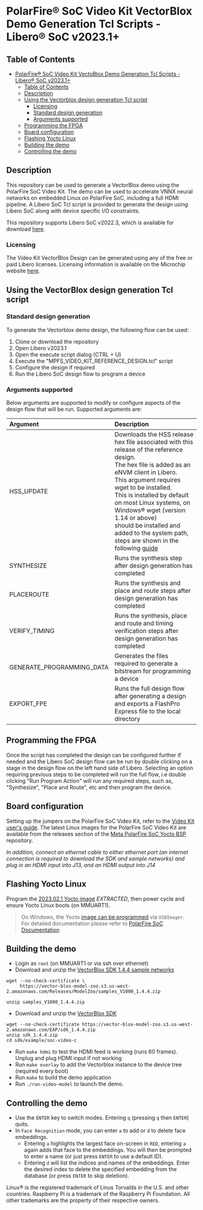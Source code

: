 # PolarFire&reg; SoC Video Kit VectorBlox Demo Generation Tcl Scripts - Libero&reg; SoC v2023.1+

## Table of Contents

- [PolarFire&reg; SoC Video Kit VectoBlox Demo Generation Tcl Scripts - Libero&reg; SoC v2023.1+](#polarfire-soc-video-kit-vectorblox-demo-generation-tcl-scripts---libero-soc-v20231)
  - [Table of Contents](#table-of-contents)
  - [Description](#description)
  - [Using the Vectorblox design generation Tcl script](#using-the-reference-design-generation-tcl-script)
    - [Licensing](#licensing)
    - [Standard design generation](#standard-design-generation)
    - [Arguments supported](#arguments-supported)
  - [Programming the FPGA](#programming-the-fpga)
  - [Board configuration](#board-configuration)
  - [Flashing Yocto Linux](#flashing-yocto-linux)
  - [Building the demo](#demo-building)
  - [Controlling the demo](#demo-controlling)

<a name="description"></a>
## Description

This repository can be used to generate a VectorBlox demo using the PolarFire SoC Video Kit. The demo can be used to accelerate VNNX neural networks on embedded Linux on PolarFire SoC, including a full HDMI pipeline. A Libero SoC Tcl script is provided to generate the design using Libero SoC along with device specific I/O constraints.

This repository supports Libero SoC v2022.3, which is available for download [here](https://www.microsemi.com/product-directory/design-resources/1750-libero-soc#downloads).

<a name="licensing"></a>
### Licensing

The Video Kit VectorBlox Design can be generated using any of the free or paid Libero licenses. Licensing information is available on the Microchip website [here](https://www.microchip.com/en-us/products/fpgas-and-plds/fpga-and-soc-design-tools/fpga/licensing).

<a name="using-the-vectorblox-design-generation-tcl-script"></a>
## Using the VectorBlox design generation Tcl script

<a name="standard-design-generation"></a>
### Standard design generation

To generate the Vectorblox demo design, the following flow can be used:

1. Clone or download the repository
2. Open Libero v2023.1
3. Open the execute script dialog (CTRL + U)
4. Execute the "MPFS_VIDEO_KIT_REFERENCE_DESIGN.tcl" script
5. Configure the design if required
6. Run the Libero SoC design flow to program a device

<a name="arguments-supported"></a>
### Arguments supported

Below arguments are supported to modify or configure aspects of the design flow that will be run. Supported arguments are:

| Argument                  | Description                                                                                                                                |
| :------------------------ | :------------------------------------------------------------------------------------------------------------------------------------------|
| HSS_UPDATE                | Downloads the HSS release hex file associated with this release of the reference design. <br>The hex file is added as an eNVM client in Libero. <br>This argument requires wget to be installed. <br>This is installed by default on most Linux systems, on Windows® wget (version 1.14 or above) <br>should be installed and added to the system path, steps are shown in the following [guide](https://www.addictivetips.com/windows-tips/install-and-use-wget-in-windows-10/) |
| SYNTHESIZE                | Runs the synthesis step after design generation has completed                                                         |
| PLACEROUTE                | Runs the synthesis and place and route steps after design generation has completed                                    |
| VERIFY_TIMING             | Runs the synthesis, place and route and timing verification steps after design generation has completed               |
| GENERATE_PROGRAMMING_DATA | Generates the files required to generate a bitstream for programming a device                                         |
| EXPORT_FPE                | Runs the full design flow after generating a design and exports a FlashPro Express file to the local directory                              |

<a name="programming-the-fpga"></a>
## Programming the FPGA

Once the script has completed the design can be configured further if needed and the Libero SoC design flow can be run by double clicking on a stage in the design flow on the left hand side of Libero. Selecting an option requiring previous steps to be completed will run the full flow, i.e double clicking "Run Program Action" will run any required steps, such as, "Synthesize", "Place and Route", etc and then program the device.

<a name="board-configuration"></a>
## Board configuration

Setting up the jumpers on the PolarFire SoC Video Kit, refer to the [Video Kit user's guide](https://mi-v-ecosystem.github.io/redirects/boards-mpfs-sev-kit-sev-kit-user-guide).
The latest Linux images for the PolarFire SoC Video Kit are available from the releases section of the [Meta PolarFire SoC Yocto BSP](https://mi-v-ecosystem.github.io/redirects/releases-meta-polarfire-soc-yocto-bsp) repository.

*In addition, connect an ethernet cable to either ethernet port (an internet connection is required to download the SDK and sample networks) and plug in an HDMI input into J13, and an HDMI output into J14*

<a name="flashing-yocto-linux"></a>
## Flashing Yocto Linux

Program the [2023.02.1 Yocto image](https://github.com/polarfire-soc/meta-polarfire-soc-yocto-bsp/releases/download/v2023.02.1/core-image-minimal-dev-mpfs-video-kit-20230328105837.rootfs.wic.gz) *EXTRACTED*, then power cycle and ensure Yocto Linux boots (on MMUART1).

> On Windows, the Yocto [image can be programmed](https://github.com/polarfire-soc/polarfire-soc-documentation/blob/master/reference-designs-fpga-and-development-kits/updating-mpfs-kit.md#programming-a-linux-image) via `USBImager`.  
> For detailed documentation please refer to [PolarFire SoC Documentation](https://github.com/polarfire-soc/polarfire-soc-documentation)

<a name="demo-building"></a>
## Building the demo

- Login as `root` (on MMUART1 or via ssh over ethernet)
- Download and unzip the [VectorBlox SDK 1.4.4 sample networks](https://vector-blox-model-zoo.s3.us-west-2.amazonaws.com/Releases/ModelZoo/samples_V1000_1.4.4.zip)    

```
wget --no-check-certificate \
     https://vector-blox-model-zoo.s3.us-west-2.amazonaws.com/Releases/ModelZoo/samples_V1000_1.4.4.zip

unzip samples_V1000_1.4.4.zip
```

- Download and unzip the [VectorBlox SDK](https://vector-blox-model-zoo.s3.us-west-2.amazonaws.com/EAP/sdk_1.4.4.zip)    

```
wget --no-check-certificate https://vector-blox-model-zoo.s3.us-west-2.amazonaws.com/EAP/sdk_1.4.4.zip
unzip sdk_1.4.4.zip
cd sdk/example/soc-video-c
```
- Run `make hdmi` to test the HDMI feed is working (runs 60 frames). Unplug and plug HDMI input if not working 
- Run `make overlay` to add the Vectorblox instance to the device tree (required every boot)
- Run `make` to build the demo application
- Run `./run-video-model` to launch the demo.


<a name="demo-controlling"></a>
## Controlling the demo

- Use the `ENTER` key to switch modes. Entering `q` (pressing `q` then `ENTER`) quits.
- In `Face Recognition` mode, you can enter `a` to add or `d` to delete face embeddings.
    - Entering `a` highlights the largest face on-screen in `RED`, entering `a` again adds that face to the embeddings. You will then be prompted to enter a name (or just press `ENTER` to use a default ID).
    - Entering `d` will list the indices and names of the embeddings. Enter the desired index to delete the specified embedding from the database (or press `ENTER` to skip deletion).

Linux® is the registered trademark of Linus Torvalds in the U.S. and other countries.
Raspberry Pi is a trademark of the Raspberry Pi Foundation.
All other trademarks are the property of their respective owners.
